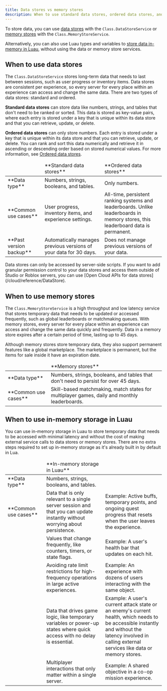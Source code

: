 ```yaml
---
title: Data stores vs memory stores
description: When to use standard data stores, ordered data stores, and memory stores.
---
```


To store data, you can use [data stores](./data-stores/index.md) with the `Class.DataStoreService` or [memory stores](./memory-stores/index.md) with the `Class.MemoryStoreService`.

Alternatively, you can also use Luau types and variables to [store data in-memory in Luau](#when-to-use-in-memory-storage-in-luau), without using the data or memory store services.

## When to use data stores

The `Class.DataStoreService` stores long-term data that needs to last between sessions, such as user progress or inventory items. Data stores are consistent per experience, so every server for every place within an experience can access and change the same data. There are two types of data stores: standard and ordered.

**Standard data stores** can store data like numbers, strings, and tables that don't need to be ranked or sorted. This data is stored as key-value pairs, where each entry is stored under a key that is unique within its data store and that you can retrieve, update, or delete.

**Ordered data stores** can only store numbers. Each entry is stored under a key that is unique within its data store and that you can retrieve, update, or delete. You can rank and sort this data numerically and retrieve it in ascending or descending order based on stored numerical values. For more information, see [Ordered data stores](./data-stores/index.md#ordered-data-stores).

<table>
<thead>
  <td width="10%"></td>
  <td width="30%">**Standard data stores**</td>
  <td width="30%">**Ordered data stores**</td>
</thead>
<tbody>
  <tr>
    <td>**Data type**</td>
    <td>Numbers, strings, booleans, and tables.</td>
    <td>Only numbers.</td>
  </tr>
  <tr>
    <td>**Common use cases**</td>
    <td>User progress, inventory items, and experience settings.</td>
    <td>All-time, persistent ranking systems and leaderboards. Unlike leaderboards in memory stores, this leaderboard data is permanent.</td>
  </tr>
  <tr>
    <td>**Past version backup**</td>
    <td>Automatically manages previous versions of your data for 30 days.</td>
    <td>Does not manage previous versions of your data.</td>
  </tr>
</tbody>
</table>

<Alert severity="info">
  Data stores can only be accessed by server-side scripts.
</Alert>

<Alert severity="info">
  If you want to add granular permission control to your data stores and access them outside of Studio or Roblox servers, you can use [Open Cloud APIs for data stores](/cloud/reference/DataStore).
</Alert>

## When to use memory stores

The `Class.MemoryStoreService` is a high throughput and low latency service that stores temporary data that needs to be updated or accessed frequently, such as global leaderboards or matchmaking queues. With memory stores, every server for every place within an experience can access and change the same data quickly and frequently. Data in a memory store expires after a certain period of time, lasting up to 45 days.

Although memory stores store temporary data, they also support permanent features like a global marketplace. The marketplace is permanent, but the items for sale inside it have an expiration date.

<table>
<thead>
  <td width="15%"></td>
  <td width="50%">**Memory stores**</td>
</thead>
<tbody>
  <tr>
    <td>**Data type**</td>
    <td>Numbers, strings, booleans, and tables that don't need to persist for over 45 days.</td>
  </tr>
  <tr>
    <td>**Common use cases**</td>
    <td>Skill-based matchmaking, match states for multiplayer games, daily and monthly leaderboards.</td>
  </tr>
</tbody>
</table>

## When to use in-memory storage in Luau

You can use in-memory storage in Luau to store temporary data that needs to be accessed with minimal latency and without the cost of making external service calls to data stores or memory stores. There are no extra steps required to set up in-memory storage as it's already built in by default in Lua.

<table>
<thead>
  <td width="15%"></td>
  <td width="30%">**In-memory storage in Luau**</td>
  <td width="30%"></td>
</thead>
<tbody>
  <tr>
    <td>**Data type**</td>
    <td>Numbers, strings, booleans, and tables.</td>
    <td></td>
  </tr>
  <tr>
    <td>**Common use cases**</td>
    <td>Data that is only relevant to a single server session and that you can update instantly without worrying about persistence.</td>
    <td>Example: Active buffs, temporary points, and ongoing quest progress that resets when the user leaves the experience.</td>
  </tr>
  <tr>
    <td></td>
    <td>Values that change frequently, like counters, timers, or state flags.</td>
    <td>Example: A user's health bar that updates on each hit.</td>
  </tr>
  <tr>
    <td></td>
    <td>Avoiding rate limit restrictions for high-frequency operations in large active experiences.</td>
    <td>Example: An experience with dozens of users interacting with the same object.</td>
  </tr>
  <tr>
    <td></td>
    <td>Data that drives game logic, like temporary variables or power-up states where quick access with no delay is essential.</td>
    <td>Example: A user's current attack state or an enemy's current health, which needs to be accessible instantly and without the latency involved in calling external services like data or memory stores.</td>
  </tr>
  <tr>
    <td></td>
    <td>Multiplayer interactions that only matter within a single server.</td>
    <td>Example: A shared objective in a co-op mission experience.</td>
  </tr>
</tbody>
</table>
